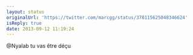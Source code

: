 ```yaml
---
layout: status
originalUrl: 'https://twitter.com/marcgg/status/378115625048346624'
isReply: true
date: 2013-09-12 11:19:24
---
```


@Nyalab tu vas être déçu
